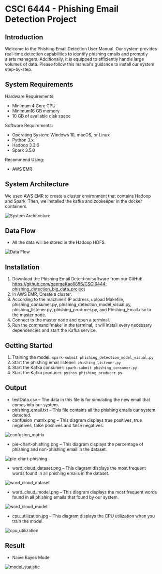 # CSCI 6444 - Phishing Email Detection Project

## Introduction
Welcome to the Phishing Email Detection User Manual. Our system provides real-time detection capabilities to identify phishing emails and promptly alerts managers. Additionally, it is equipped to efficiently handle large volumes of data. Please follow this manual's guidance to install our system step-by-step.

## System Requirements
Hardware Requirements:
* Minimum 4 Core CPU
* Minimum16 GB memory
* 10 GB of available disk space

Software Requirements:
* Operating System: Windows 10, macOS, or Linux
* Python 3.x
* Hadoop 3.3.6
* Spark 3.5.0

Recommend Using:
* AWS EMR

## System Architecture
We used AWS EMR to create a cluster environment that contains Hadoop and Spark. Then, we installed the kafka and zookeeper in the docker containers. 

![System Architecture](https://github.com/georgeKao6856/CSCI6444-phishing_detection_big_data_project/blob/main/pictures/System%20Architecture.png)

## Data Flow
* All the data will be stored in the Hadoop HDFS.

![Data Flow](https://github.com/georgeKao6856/CSCI6444-phishing_detection_big_data_project/blob/main/pictures/DataFlow.png)

## Installation
1. Download the Phishing Email Detection software from our GitHub. https://github.com/georgeKao6856/CSCI6444-phishing_detection_big_data_project 
2. In AWS EMR, Create a cluster.
3. According to the machine’s IP address, upload Makefile, phishing_consumer.py, phishing_detection_model_visual.py, phishing_listener.py, phishing_producer.py, and Phishing_Email.csv to the master node.
4. Connect to the master node and open a terminal.
5. Run the command ‘make’ in the terminal, it will install every necessary dependencies and start the Kafka service.

## Getting Started
1.	Training the model:
    `spark-submit phishing_detection_model_visual.py`
2.	Start the phishing email listener:
    `phishing_listener.py`
3.	Start the Kafka consumer:
    `spark-submit phishing_consumer.py`
4.	Start the Kafka producer:
    `python phishing_producer.py`

## Output
* testData.csv – The data in this file is for simulating the new email that comes into our system.
* phishing_email.txt – This file contains all the phishing emails our system detected.
* confusion_matrix.png – This diagram displays true positives, true negatives, false positives and false negatives.

![confusion_matrix](https://github.com/georgeKao6856/CSCI6444-phishing_detection_big_data_project/blob/main/pictures/confusion_matrix.png)

* pie-chart-phishing.png – This diagram displays the percentage of phishing and non-phishing email in the dataset.

![pie-chart-phishing](https://github.com/georgeKao6856/CSCI6444-phishing_detection_big_data_project/blob/main/pictures/pie-chart-phishing.png)

* word_cloud_dataset.png – This diagram displays the most frequent words found in all phishing emails in the dataset.

![word_cloud_dataset](https://github.com/georgeKao6856/CSCI6444-phishing_detection_big_data_project/blob/main/pictures/word_cloud_dataset.png)

* word_cloud_model.png – This diagram displays the most frequent words found in all phishing emails that found by our system.

![word_cloud_model](https://github.com/georgeKao6856/CSCI6444-phishing_detection_big_data_project/blob/main/pictures/word_cloud_model.png)

* cpu_utilization.jpg – This diagram displays the CPU utilization when you train the model.

![cpu_utilization](https://github.com/georgeKao6856/CSCI6444-phishing_detection_big_data_project/blob/main/pictures/cpu_utilization.jpg)

## Result

* Naive Bayes Model

![model_statistic](https://github.com/georgeKao6856/CSCI6444-phishing_detection_big_data_project/blob/main/pictures/model_statistic.jpg)

